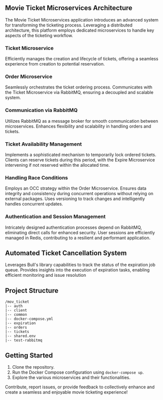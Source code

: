 ## Movie Ticket Microservices Architecture

The Movie Ticket Microservices application introduces an advanced system for transforming the ticketing process. Leveraging a distributed architecture, this platform employs dedicated microservices to handle key aspects of the ticketing workflow.

### Ticket Microservice
Efficiently manages the creation and lifecycle of tickets, offering a seamless experience from creation to potential reservation.

### Order Microservice
Seamlessly orchestrates the ticket ordering process. Communicates with the Ticket Microservice via RabbitMQ, ensuring a decoupled and scalable system.

### Communication via RabbitMQ
Utilizes RabbitMQ as a message broker for smooth communication between microservices. Enhances flexibility and scalability in handling orders and tickets.

### Ticket Availability Management
Implements a sophisticated mechanism to temporarily lock ordered tickets. Clients can reserve tickets during this period, with the Expire Microservice intervening if not reserved within the allocated time.

### Handling Race Conditions
Employs an OCC strategy within the Order Microservice. Ensures data integrity and consistency during concurrent operations without relying on external packages. Uses versioning to track changes and intelligently handles concurrent updates.

### Authentication and Session Management
Intricately designed authentication processes depend on RabbitMQ, eliminating direct calls for enhanced security. User sessions are efficiently managed in Redis, contributing to a resilient and performant application.

## Automated Ticket Cancellation System
Leverages Bull's library capabilities to track the status of the expiration job queue.
Provides insights into the execution of expiration tasks, enabling efficient monitoring and issue resolution

## Project Structure
```
/mov_ticket
|-- auth
|-- client
|-- common
|-- docker-compose.yml
|-- expiration
|-- orders
|-- tickets
|-- shared.env
|-- test-rabbitmq
```

## Getting Started
1. Clone the repository.
2. Run the Docker Compose configuration using `docker-compose up`.
3. Explore the various microservices and their functionalities.

Contribute, report issues, or provide feedback to collectively enhance and create a seamless and enjoyable movie ticketing experience!
